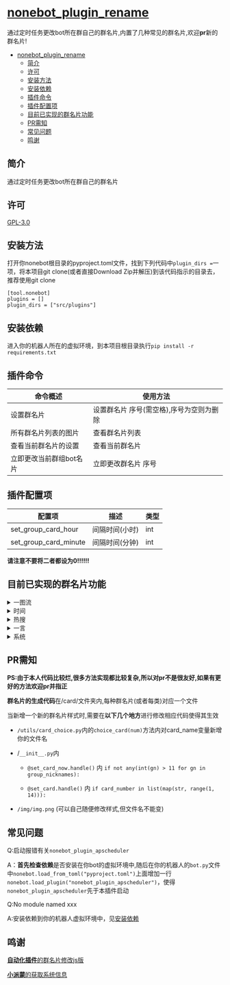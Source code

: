 # [nonebot_plugin_rename](https://github.com/forchannot/nonebot_plugin_rename)

通过定时任务更改bot所在群自己的群名片,内置了几种常见的群名片,欢迎**pr**新的群名片!
<!-- TOC -->
* [nonebot_plugin_rename](#nonebotpluginrename)
  * [简介](#简介)
  * [许可](#许可)
  * [安装方法](#安装方法)
  * [安装依赖](#安装依赖)
  * [插件命令](#插件命令)
  * [插件配置项](#插件配置项)
  * [目前已实现的群名片功能](#目前已实现的群名片功能)
  * [PR需知](#pr需知)
  * [常见问题](#常见问题)
  * [鸣谢](#鸣谢)
  <!-- TOC -->
## 简介

通过定时任务更改bot所在群自己的群名片

## 许可

[GPL-3.0](https://github.com/forchannot/genshin_artifact/blob/main/LICENSE)

## 安装方法

打开你nonebot根目录的pyproject.toml文件，找到下列代码中`plugin_dirs =`一项，将本项目git clone(或者直接Download Zip并解压)到该代码指示的目录去，推荐使用git clone

```
[tool.nonebot]
plugins = []
plugin_dirs = ["src/plugins"]
```

## 安装依赖

进入你的机器人所在的虚拟环境，到本项目根目录执行`pip install -r requirements.txt`


## 插件命令

| 命令概述                | 使用方法                                 |
| ----------------------- | ---------------------------------------- |
| 设置群名片              | 设置群名片 序号(需空格),序号为空则为删除 |
| 所有群名片列表的图片    | 查看群名片列表                           |
| 查看当前群名片的设置    | 查看当前群名片                           |
| 立即更改当前群组bot名片 | 立即更改群名片 序号                      |

## 插件配置项

| 配置项                   | 描述       | 类型  |
|-----------------------|----------|-----|
| set_group_card_hour   | 间隔时间(小时) | int |
| set_group_card_minute | 间隔时间(分钟) | int |

**请注意不要将二者都设为0!!!!!!**

## 目前已实现的群名片功能
<details>
<summary>一图流</summary>
<img src="https://ghproxy.com/https://raw.githubusercontent.com/forchannot/nonebot_plugin_rename/main/img/img.png" alt="help">
</details>

<details>
<summary>时间</summary>
<pre>
-- 高考时间
-- 原神版本剩余时间
-- 北京时间
-- 古代计时制时间
</pre>
</details>

<details>
<summary>热搜</summary>
<pre>
-- B站热搜
-- 微博热搜
-- 抖音热搜
-- 百度热搜
-- 知乎热搜
-- 今日头条热搜
</pre>
</details>

<details>
<summary>一言</summary>
<pre>
-- 每日一言(应该不叫每日了吧)
</pre>
</details>

<details>
<summary>系统</summary>
<pre>
-- 系统内存和cpu信息
-- Bot收发消息汇总
</pre>
</details>

## PR需知

**PS:由于本人代码比较烂,很多方法实现都比较复杂,所以对pr不是很友好,如果有更好的方法欢迎pr并指正**

**群名片的生成代码**在/card/文件夹内,每种群名片(或者每类)对应一个文件

当新增一个新的群名片样式时,需要在**以下几个地方**进行修改相应代码使得其生效

* `/utils/card_choice.py`内的`choice_card(num)`方法内对card_name变量新增你的文件名

* /`__init__.py`内

  * `@set_card_now.handle()` 内 `if not any(int(gn) > 11 for gn in group_nicknames):`

  * `@set_card.handle()` 内 `if card_number in list(map(str, range(1, 14))):`

* `/img/img.png` (可以自己随便修改样式,但文件名不能变)


## 常见问题

Q:启动报错有关`nonebot_plugin_apscheduler`

A：**首先检查依赖**是否安装在你bot的虚拟环境中,随后在你的机器人的`bot.py`文件中`nonebot.load_from_toml("pyproject.toml")`上面增加一行`nonebot.load_plugin("nonebot_plugin_apscheduler")`，使得`nonebot_plugin_apscheduler`先于本插件启动

Q:No module named xxx

A:安装依赖到你的机器人虚拟环境中，见[安装依赖](#安装依赖)



## 鸣谢

[**自动化插件**的群名片修改js版](https://github.com/Nwflower/auto-plugin/tree/master/model/autoGroupName)

[**小派蒙**的获取系统信息](https://github.com/CMHopeSunshine/LittlePaimon/blob/Bot/LittlePaimon/utils/status.py)
